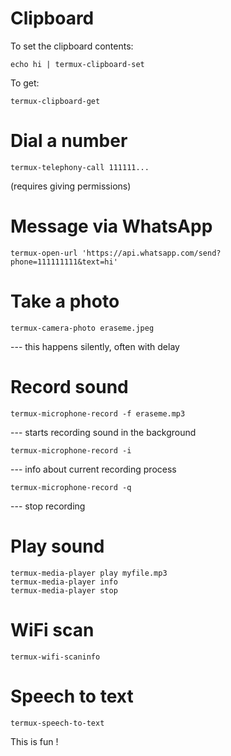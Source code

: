 Clipboard
=========

To set the clipboard contents:

    echo hi | termux-clipboard-set 

To get:

    termux-clipboard-get


Dial a number
=============

    termux-telephony-call 111111...

(requires giving permissions)

Message via WhatsApp
====================

    termux-open-url 'https://api.whatsapp.com/send?phone=111111111&text=hi'


Take a photo
============

    termux-camera-photo eraseme.jpeg

--- this happens silently, often with delay

Record sound
============

    termux-microphone-record -f eraseme.mp3

--- starts recording sound in the background

    termux-microphone-record -i

--- info about current recording process

    termux-microphone-record -q

--- stop recording


Play sound
==========

    termux-media-player play myfile.mp3
    termux-media-player info
    termux-media-player stop

WiFi scan
=========

    termux-wifi-scaninfo

Speech to text
==============

    termux-speech-to-text

This is fun !
